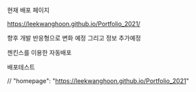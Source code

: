 현재 배포 페이지

https://leekwanghoon.github.io/Portfolio_2021/

향후 개발 반응형으로 변화 예정 그리고 정보 추가예정

젠킨스를 이용한 자동배포

배포테스트


// "homepage": "https://leekwanghoon.github.io/Portfolio_2021"